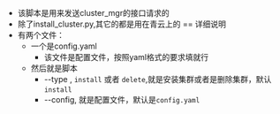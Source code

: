 * 该脚本是用来发送cluster_mgr的接口请求的
* 除了install_cluster.py,其它的都是用在青云上的
== 详细说明
* 有两个文件：
  * 一个是config.yaml
    * 该文件是配置文件，按照yaml格式的要求填就行
  * 然后就是脚本
    * --type , `install` 或者 `delete`,就是安装集群或者是删除集群，默认`install`
    * --config, 就是配置文件，默认是`config.yaml`
